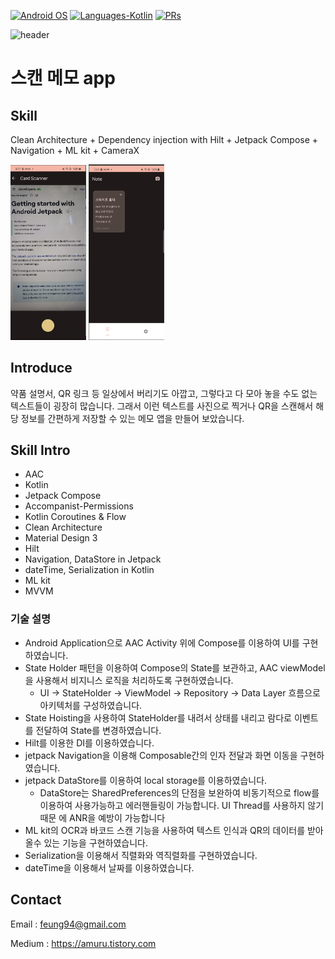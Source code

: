 <p align="left">
  <a href="#"><img alt="Android OS" src="https://img.shields.io/badge/OS-Android-3DDC84?style=flat-square&logo=android"></a>
  <a href="#"><img alt="Languages-Kotlin" src="https://flat.badgen.net/badge/Language/Kotlin?icon=https://raw.githubusercontent.com/binaryshrey/Awesome-Android-Open-Source-Projects/master/assets/Kotlin_Logo_icon_white.svg&color=f18e33"/></a>
  <a href="#"><img alt="PRs" src="https://img.shields.io/badge/PRs-Welcome-3DDC84?style=flat-square"></a>
</p>

![header](https://1.bp.blogspot.com/-9MiK78CFMLM/YQFurOq9AII/AAAAAAAAQ1A/lKj5GiDnO_MkPLb72XqgnvD5uxOsHO-eACLcBGAsYHQ/s0/Android-Compose-1.0-header-v2.png)

# 스캔 메모 app
## Skill
Clean Architecture + Dependency injection with Hilt + Jetpack Compose + Navigation + ML kit + CameraX

<p align="left">
<img src="https://github.com/ese111/CardScanner/blob/dev/screen1.png" width="24%" height="24%">

<img src="https://github.com/ese111/CardScanner/blob/dev/screen_list.png" width="24%" height="24%">
</p>                                                                                            

## Introduce

약품 설명서, QR 링크 등 일상에서 버리기도 아깝고, 그렇다고 다 모아 놓을 수도 없는 텍스트들이 굉장히 많습니다.
그래서 이런 텍스트를 사진으로 찍거나 QR을 스캔해서 해당 정보를 간편하게 저장할 수 있는 메모 앱을 만들어 보았습니다.

## Skill Intro
* AAC
* Kotlin
* Jetpack Compose
* Accompanist-Permissions
* Kotlin Coroutines & Flow
* Clean Architecture
* Material Design 3
* Hilt
* Navigation, DataStore in Jetpack
* dateTime, Serialization in Kotlin
* ML kit
* MVVM

### 기술 설명
* Android Application으로 AAC Activity 위에 Compose를 이용하여 UI를 구현 하였습니다.
* State Holder 패턴을 이용하여 Compose의 State를 보관하고, AAC viewModel을 사용해서 비지니스 로직을 처리하도록 구현하였습니다.
  * UI -> StateHolder -> ViewModel -> Repository -> Data Layer 흐름으로 아키텍처를 구성하였습니다.
* State Hoisting을 사용하여 StateHolder를 내려서 상태를 내리고 람다로 이벤트를 전달하여 State를 변경하였습니다.
* Hilt를 이용한 DI를 이용하였습니다.
* jetpack Navigation을 이용해 Composable간의 인자 전달과 화면 이동을 구현하였습니다.
* jetpack DataStore를 이용하여 local storage를 이용하였습니다.
  * DataStore는 SharedPreferences의 단점을 보완하여 비동기적으로 flow를 이용하여 사용가능하고 에러핸들링이 가능합니다. UI Thread를 사용하지 않기때문 에 ANR을 예방이 가능합니다
* ML kit의 OCR과 바코드 스캔 기능을 사용하여 텍스트 인식과 QR의 데이터를 받아 올수 있는 기능을 구현하였습니다.
* Serialization을 이용해서 직렬화와 역직렬화를 구현하였습니다.
* dateTime을 이용해서 날짜를 이용하였습니다.

## Contact


Email : feung94@gmail.com

Medium : https://amuru.tistory.com